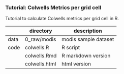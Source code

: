 ### Tutorial: Colwells Metrics per grid cell

Tutorial to calculate Colwells metrics per grid cell in R. 

|           |   directory      |  description          |
|-----------|------------------|-----------------------|
| data      |      0_raw/modis | modis sample dataset  |
| code      |      colwells.R  | R script              |            
|           |      colwells.Rmd  | R markdown version  |       
|           |      colwells.html  | html version       |


